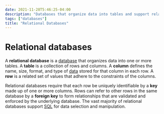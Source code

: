 ```yaml
---
date: 2021-11-28T5:46:25-04:00
description: "Databases that organize data into tables and support relationships through distinct keys"
tags: ["databases"]
title: "Relational Databases"
---
```


# Relational databases

A **relational database** is a [database](databases.md) that organizes data into one or more tables. A **table** is a collection of rows and columns. A **column** defines the name, size, format, and type of [data](data.md) stored for that column in each row. A **row** is a related set of values that adhere to the constraints of the columns.

Relational databases require that each row be uniquely identifiable by a **key** made up of one or more columns. Rows can refer to other rows in the same database by a **foreign key** to form relationships that are validated and enforced by the underlying database. The vast majority of relational databases support [SQL](sql.md) for data selection and manipulation.

